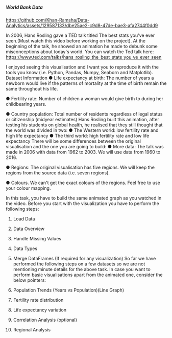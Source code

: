 ##### World Bank Data




https://github.com/Khan-Ramsha/Data-Analytics/assets/129587133/dbe25ae2-c9d8-47de-bae3-afa2744f0dd9




In 2006, Hans Rosling gave a TED talk titled The best stats you've ever seen.(Must watch this video before working on the project). At the beginning of the talk, he showed an animation he made to debunk some misconceptions about today's world.
You can watch the Ted talk here: 
https://www.ted.com/talks/hans_rosling_the_best_stats_you_ve_ever_seen

I enjoyed seeing this visualisation and I want you to reproduce it with the tools you know (i.e. Python, Pandas, Numpy, Seaborn and Matplotlib). 
Dataset Information
●	Life expectancy at birth: The number of years a newborn would live if the patterns of mortality at the time of birth remain the same throughout his life.

●	Fertility rate: Number of children a woman would give birth to during her childbearing years. 

●	Country population: Total number of residents regardless of legal status or citizenship (midyear estimates)
Hans Rosling built this animation, after testing his students on global health, he realised that they still thought that the world was divided in two:
●	The Western world: low fertility rate and high life expectancy
●	The third world: high fertility rate and low life expectancy
There will be some differences between the original visualisation and the one you are going to build:
●	More data:  The talk was made in 2006 with data from 1962 to 2003. We will use data from 1960 to 2016.

●	Regions: The original visualisation has five regions. We will keep the regions from the source data (i.e. seven regions).

●	Colours. We can't get the exact colours of the regions. Feel free to use your colour mapping.

In this task, you have to build the same animated graph as you watched in the video. Before you start with the visualization you have to perform the following steps: 

1.	Load Data
2.	Data Overview
3.	Handle Missing Values
4.	Data Types
5.	Merge DataFrames (If required for any visualization)
So far we have performed the following steps on a few datasets so we are not mentioning minute details for the above task.
In case you want to perform basic visualisations apart from the animated one, consider the below pointers:

1.	Population Trends (Years vs Population)(Line Graph)
2.	Fertility rate distribution 
3.	Life expectancy variation
4.	Correlation Analysis (optional)
5.	Regional Analysis 
